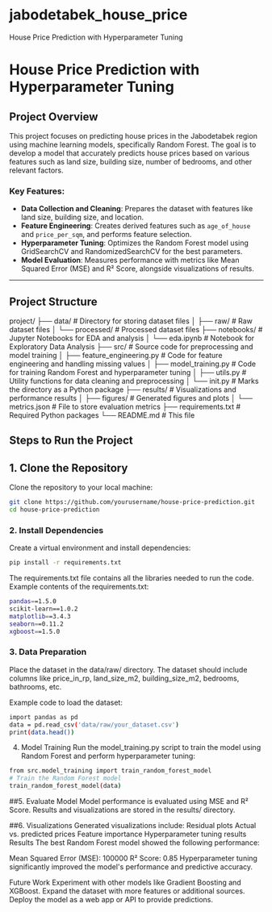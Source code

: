 # jabodetabek_house_price
House Price Prediction with Hyperparameter Tuning
# House Price Prediction with Hyperparameter Tuning

## Project Overview
This project focuses on predicting house prices in the Jabodetabek region using machine learning models, specifically Random Forest. The goal is to develop a model that accurately predicts house prices based on various features such as land size, building size, number of bedrooms, and other relevant factors.

### Key Features:
- **Data Collection and Cleaning**: Prepares the dataset with features like land size, building size, and location.
- **Feature Engineering**: Creates derived features such as `age_of_house` and `price_per_sqm`, and performs feature selection.
- **Hyperparameter Tuning**: Optimizes the Random Forest model using GridSearchCV and RandomizedSearchCV for the best parameters.
- **Model Evaluation**: Measures performance with metrics like Mean Squared Error (MSE) and R² Score, alongside visualizations of results.

---

## Project Structure
project/ ├── data/ # Directory for storing dataset files │ ├── raw/ # Raw dataset files │ └── processed/ # Processed dataset files ├── notebooks/ # Jupyter Notebooks for EDA and analysis │ └── eda.ipynb # Notebook for Exploratory Data Analysis ├── src/ # Source code for preprocessing and model training │ ├── feature_engineering.py # Code for feature engineering and handling missing values │ ├── model_training.py # Code for training Random Forest and hyperparameter tuning │ ├── utils.py # Utility functions for data cleaning and preprocessing │ └── init.py # Marks the directory as a Python package ├── results/ # Visualizations and performance results │ ├── figures/ # Generated figures and plots │ └── metrics.json # File to store evaluation metrics ├── requirements.txt # Required Python packages └── README.md # This file

## Steps to Run the Project

## 1. Clone the Repository
Clone the repository to your local machine:
```bash
git clone https://github.com/yourusername/house-price-prediction.git
cd house-price-prediction
```
### 2. Install Dependencies

Create a virtual environment and install dependencies:
```bash
pip install -r requirements.txt
```
The requirements.txt file contains all the libraries needed to run the code. Example contents of the requirements.txt:
```bash
pandas==1.5.0
scikit-learn==1.0.2
matplotlib==3.4.3
seaborn==0.11.2
xgboost==1.5.0
```
### 3. Data Preparation
Place the dataset in the data/raw/ directory. The dataset should include columns like price_in_rp, land_size_m2, building_size_m2, bedrooms, bathrooms, etc.

Example code to load the dataset:
```bash
import pandas as pd
data = pd.read_csv('data/raw/your_dataset.csv')
print(data.head())
```
4. Model Training
Run the model_training.py script to train the model using Random Forest and perform hyperparameter tuning:
```bash
from src.model_training import train_random_forest_model
# Train the Random Forest model
train_random_forest_model(data)
```
##5. Evaluate Model
Model performance is evaluated using MSE and R² Score. Results and visualizations are stored in the results/ directory.

##6. Visualizations
Generated visualizations include:
Residual plots
Actual vs. predicted prices
Feature importance
Hyperparameter tuning results
Results
The best Random Forest model showed the following performance:

Mean Squared Error (MSE): 100000
R² Score: 0.85
Hyperparameter tuning significantly improved the model's performance and predictive accuracy.

Future Work
Experiment with other models like Gradient Boosting and XGBoost.
Expand the dataset with more features or additional sources.
Deploy the model as a web app or API to provide predictions.
